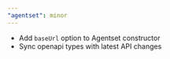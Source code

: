 ```yaml
---
"agentset": minor
---
```


- Add `baseUrl` option to Agentset constructor
- Sync openapi types with latest API changes
